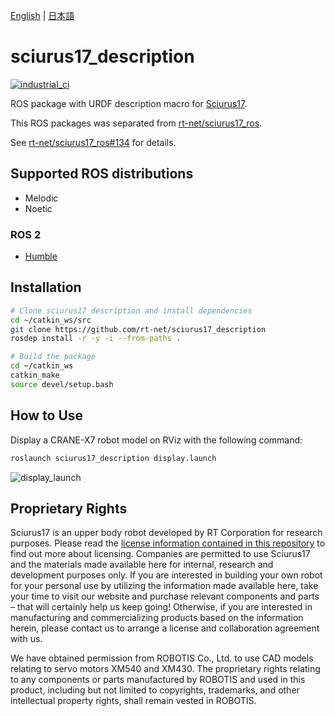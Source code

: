 [English](README.en.md) | [日本語](README.md)

# sciurus17_description

[![industrial_ci](https://github.com/rt-net/sciurus17_description/actions/workflows/industrial_ci.yml/badge.svg?branch=main)](https://github.com/rt-net/sciurus17_description/actions/workflows/industrial_ci.yml)

ROS package with URDF description macro for [Sciurus17](https://rt-net.jp/products/sciurus17/).

This ROS packages was separated from [rt-net/sciurus17_ros](https://github.com/rt-net/sciurus17_ros).

See [rt-net/sciurus17_ros#134](https://github.com/rt-net/sciurus17_ros/issues/134) for details.

## Supported ROS distributions

- Melodic
- Noetic

### ROS 2

- [Humble](https://github.com/rt-net/sciurus17_description/tree/humble-devel)

## Installation

```sh
# Clone sciurus17_description and install dependencies
cd ~/catkin_ws/src
git clone https://github.com/rt-net/sciurus17_description
rosdep install -r -y -i --from-paths .

# Build the package
cd ~/catkin_ws
catkin_make
source devel/setup.bash
```

## How to Use

Display a CRANE-X7 robot model on RViz with the following command:

```sh
roslaunch sciurus17_description display.launch 
```

![display_launch](https://rt-net.github.io/images/sciurus17/display_launch.png)

## Proprietary Rights

Sciurus17 is an upper body robot developed by RT Corporation for research purposes. Please read the [license information contained in this repository](./LICENSE) to find out more about licensing. Companies are permitted to use Sciurus17 and the materials made available here for internal, research and development purposes only. If you are interested in building your own robot for your personal use by utilizing the information made available here, take your time to visit our website and purchase relevant components and parts – that will certainly help us keep going! Otherwise, if you are interested in manufacturing and commercializing products based on the information herein, please contact us to arrange a license and collaboration agreement with us.

We have obtained permission from ROBOTIS Co., Ltd. to use CAD models relating to servo motors XM540 and XM430. The proprietary rights relating to any components or parts manufactured by ROBOTIS and used in this product, including but not limited to copyrights, trademarks, and other intellectual property rights, shall remain vested in ROBOTIS.